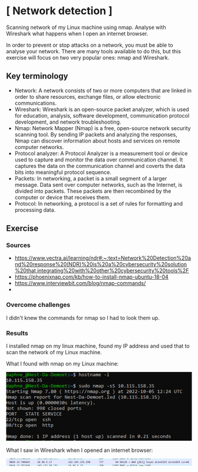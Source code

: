 # [ Network detection ]
Scanning network of my Linux machine using nmap. Analyse with Wireshark what happens when I open an internet browser.

In order to prevent or stop attacks on a network, you must be able to analyse your network. There are many tools available to do this, but this exercise will focus on two very popular ones: nmap and Wireshark.


## Key terminology
- Network: A network consists of two or more computers that are linked in order to share resources, exchange files, or allow electronic communications.
- Wireshark: Wireshark is an open-source packet analyzer, which is used for education, analysis, software development, communication protocol development, and network troubleshooting.
- Nmap: Network Mapper (Nmap) is a free, open-source network security scanning tool. By sending IP packets and analyzing the responses, Nmap can discover information about hosts and services on remote computer networks.
- Protocol analyzer: A Protocol Analyzer is a measurement tool or device used to capture and monitor the data over communication channel. It captures the data on the communication channel and coverts the data bits into meaningful protocol sequence.
- Packets: In networking, a packet is a small segment of a larger message. Data sent over computer networks, such as the Internet, is divided into packets. These packets are then recombined by the computer or device that receives them.
- Protocol: In networking, a protocol is a set of rules for formatting and processing data. 


## Exercise
### Sources
- https://www.vectra.ai/learning/ndr#:~:text=Network%20Detection%20and%20response%20(NDR)%20is%20a%20cybersecurity%20solution%20that,integrating%20with%20other%20cybersecurity%20tools%2F
- https://phoenixnap.com/kb/how-to-install-nmap-ubuntu-18-04
- https://www.interviewbit.com/blog/nmap-commands/
- 

### Overcome challenges
I didn't knew the commands for nmap so I had to look them up.

### Results
I installed nmap on my linux machine, found my IP address and used that to scan the network of my Linux machine.

What I found with nmap on my Linux machine:

![](./../../../00_includes/SEC01_screenshot_nmap_network.png)


What I saw in Wireshark when I opened an internet browser:

![](./../../../00_includes/SEC01_screenshot_wireshark.png)